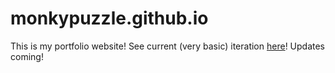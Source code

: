 # monkypuzzle.github.io

This is my portfolio website! See current (very basic) iteration <a href="paulnewsam.me">here</a>! Updates coming!
